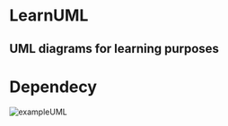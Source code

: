 # LearnUML
UML diagrams for learning purposes
---
# Dependecy
![exampleUML](http://www.plantuml.com/plantuml/proxy?cache=no&src=https://raw.githubusercontent.com/TalKirsh/LearnUML/main/exampleUML.iuml)
